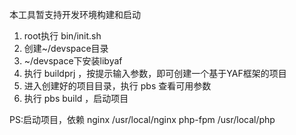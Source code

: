 本工具暂支持开发环境构建和启动

1. root执行 bin/init.sh
2. 创建~/devspace目录
3. ~/devspace下安装libyaf
4. 执行 buildprj ，按提示输入参数，即可创建一个基于YAF框架的项目
5. 进入创建好的项目目录，执行 pbs 查看可用参数
6. 执行 pbs build ，启动项目

PS:启动项目，依赖
nginx   /usr/local/nginx
php-fpm /usr/local/php

